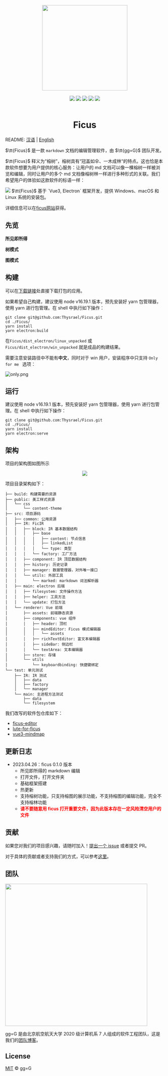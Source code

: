 <p align = "center">
<img src="https://i.postimg.cc/NfqfDkRb/001.png" width="270px" />
<br><br>
<img src="https://img.shields.io/github/languages/top/thysrael/ficus" />
<img src="https://img.shields.io/github/downloads/thysrael/ficus/total" />
<img src="https://img.shields.io/github/issues/thysrael/ficus" />
<img src="https://img.shields.io/github/issues-pr-closed-raw/thysrael/ficus">
<img src="https://img.shields.io/github/release-date/thysrael/ficus">
<br><br>
</p>




<h1 align="center">Ficus</h1>

README: [汉语](./README-zh.md) | [English](./README.md)

$\tt{Ficus}$ 是一款 `markdown` 文档的编辑管理软件，由 $\tt{gg=G}$ 团队开发。

$\tt{Ficus}$ 释义为“榕树”，榕树具有“冠盖如伞、一木成林“的特点。这也恰是本款软件想要为用户提供的核心服务：让用户的 md 文档可以像一棵榕树一样被浏览和编辑，同时让用户的多个 md 文档像榕树林一样进行多种形式的关联。我们希望用户的体验如这款软件的标语一样：

<img src="https://i.postimg.cc/RVggP09M/slogan.png"/>
$\tt{Ficus}$ 基于 `Vue3, Electron` 框架开发，提供 Windows、macOS 和 Linux 系统的安装包。

详细信息可以在[ficus网站](https://ficus.world/)获得。



## 先览

**所见即所得**

**树模式**


**图模式**



## 构建

可以在[下载链接](https://ficus.world/pages/53ff34/)处直接下载打包的应用。

如果希望自己构建，建议使用 node v16.19.1 版本，预先安装好 yarn 包管理器，使用 yarn 进行包管理。在 shell 中执行如下操作：

```shell
git clone git@github.com:Thysrael/Ficus.git
cd ./Ficus/
yarn install
yarn electron:build
```

在`Ficus/dist_electron/linux_unpacked` 或 `Ficus/dist_electron/win_unpacked` 就是成品的构建结果。

需要注意安装路径中不能有**中文**，同时对于 win 用户，安装程序中只支持 `Only for me ` 选项：

![only.png](https://i.postimg.cc/nchN0BvS/only.png)



## 运行

建议使用 node v16.19.1 版本，预先安装好 yarn 包管理器，使用 yarn 进行包管理。在 shell 中执行如下操作：

```shell
git clone git@github.com:Thysrael/Ficus.git
cd ./Ficus/
yarn install
yarn electron:serve
```



## 架构

项目的架构图如图所示

<p align = "center">
<img src="https://i.postimg.cc/3rjtxS26/ficus-arch.png" />
</p>

项目目录架构如下：

```
├── build: 构建需要的资源
├── public: 美工样式资源
│   └── css
│       └── content-theme
├── src: 项目源码
│   ├── common: 公用资源
│   ├── IR: FicIR 
│   │   ├── block: IR 基本数据结构
│   │   │   ├── base 
│   │   │   │   ├── content: 节点信息
│   │   │   │   ├── linkedList
│   │   │   │   └── type: 类型
│   │   │   └── factory: 工厂方法
│   │   ├── component: IR 顶层数据结构
│   │   ├── history: 历史记录
│   │   ├── manager: 数据管理器，对外唯一接口
│   │   └── utils: 外部工具
│   │       └── marked: markdown 词法解析器
│   ├── main: electron 后端
│   │   ├── filesystem: 文件操作方法
│   │   ├── helper: 工具方法
│   │   └── update: 打包方法
│   └── renderer: Vue 前端
│       ├── assets: 前端静态资源
│       ├── components: vue 组件
│       │   ├── header: 顶栏
│       │   ├── mindEditor: Ficus 模式编辑器
│       │   │   └── assets
│       │   ├── richTextEditor: 富文本编辑器
│       │   ├── sideBar: 侧边栏
│       │   └── textArea: 文本编辑器
│       ├── store: 存储
│       └── utils
│           └── keyboardbinding: 快捷键绑定
└── test: 单元测试
    ├── IR: IR 测试
    │   ├── data
    │   ├── factory
    │   └── manager
    └── main: 主进程方法测试
        ├── data
        └── filesystem
```

我们改写的软件包仓库如下：

- [ficus-editor](https://github.com/Hyggge/ficus-editor)
- [lute-for-ficus](https://github.com/Dofingert/lute-for-ficus)
- [vue3-mindmap](https://github.com/GwokHiujin/vue3-mindmap)



## 更新日志

- 2023.04.26：ficus 0.1.0 版本
  - 所见即所得的 markdown 编辑
  - 打开文件，打开文件夹
  - 基础框架搭建
  - 热更新
  - 支持榕树功能，只支持榕图的展示功能，不支持榕图的编辑功能，完全不支持榕林功能
  - <span style="color:#FF0000;font-weight:bold;">请不要随意用 ficus 打开重要文件，因为此版本存在一定风险清空用户的文件</span>




## 贡献

如果您对我们的项目感兴趣，请随时加入！[提出一个 issue](https://github.com/Thysrael/Ficus/issues/new) 或者提交 PR。

对于具体的贡献或者支持我们的方式，可以参考[这里](https://ficus.world/pages/87ba98/)。



## 团队

<img src="https://i.postimg.cc/hvFgCKQh/Untitled.png" width="450px" />

gg=G 是由北京航空航天大学 2020 级计算机系 7 人组成的软件工程团队，这是我们的[团队博客](https://blog.csdn.net/gg_equal_G)。



## License

[MIT](LICENSE) © gg=G
